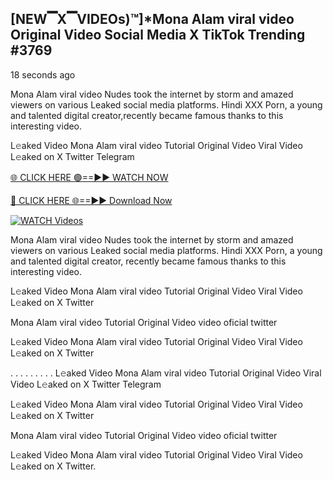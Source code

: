 ## [NEW▔X▔VIDEOs)™]*Mona Alam viral video Original Video Social Media X TikTok Trending #3769

18 seconds ago

Mona Alam viral video Nudes took the internet by storm and amazed viewers on various Leaked social media platforms. Hindi XXX Porn, a young and talented digital creator,recently became famous thanks to this interesting video.

L𝚎aked Video Mona Alam viral video Tutorial Original Video Viral Video L𝚎aked on X Twitter Telegram

[🌐 CLICK HERE 🟢==►► WATCH NOW](https://dekho-ki-hoy-07-2k25.blogspot.com/2025/01/viral-tv.html)

[🔴 CLICK HERE 🌐==►► Download Now](https://dekho-ki-hoy-07-2k25.blogspot.com/2025/01/viral-tv.html)

[![WATCH Videos](https://i.imgur.com/ydURGbz.png)](https://dekho-ki-hoy-07-2k25.blogspot.com/2025/01/viral-tv.html)

Mona Alam viral video Nudes took the internet by storm and amazed viewers on various Leaked social media platforms. Hindi XXX Porn, a young and talented digital creator, recently became famous thanks to this interesting video.

L𝚎aked Video Mona Alam viral video Tutorial Original Video Viral Video L𝚎aked on X Twitter

Mona Alam viral video Tutorial Original Video video oficial twitter

L𝚎aked Video Mona Alam viral video Tutorial Original Video Viral Video L𝚎aked on X Twitter

. . . . . . . . . L𝚎aked Video Mona Alam viral video Tutorial Original Video Viral Video L𝚎aked on X Twitter Telegram

L𝚎aked Video Mona Alam viral video Tutorial Original Video Viral Video L𝚎aked on X Twitter

Mona Alam viral video Tutorial Original Video video oficial twitter

L𝚎aked Video Mona Alam viral video Tutorial Original Video Viral Video L𝚎aked on X Twitter.